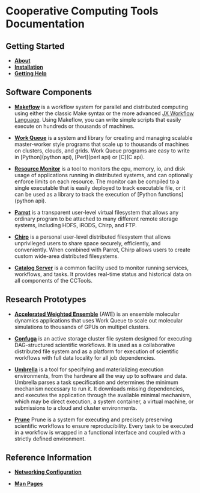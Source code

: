 # Cooperative Computing Tools Documentation

## Getting Started

- **[About](about.md)**
- **[Installation](install)**
- **[Getting Help](help.md)**

## Software Components

- [**Makeflow**](makeflow) is a workflow system for parallel and distributed
  computing using either the classic Make syntax or the more advanced
  [JX Workflow Language](jx).   Using Makeflow, you can
  write simple scripts that easily execute on hundreds or thousands of
  machines. 

- [**Work Queue**](work_queue) is a system and library for creating and
  managing scalable master-worker style programs that scale up to thousands of
  machines on clusters, clouds, and grids. Work Queue programs are easy to
  write in [Python](python api), [Perl](perl api) or [C](C api).

- [**Resource Monitor**](resource_monitor) is a tool to monitors the cpu,
  memory, io, and disk usage of applications running in distributed systems,
  and can optionally enforce limits on each resource. The monitor can be
  compiled to a single executable that is easily deployed to track executable
  file, or it can be used as a library to track the execution of [Python
  functions](python api).

- [**Parrot**](parrot) is a transparent user-level virtual filesystem that
  allows any ordinary program to be attached to many different remote storage
  systems, including HDFS, iRODS, Chirp, and FTP. 

- [**Chirp**](chirp)  is a personal user-level distributed filesystem that
  allows unprivileged users to share space securely, efficiently, and
  conveniently. When combined with Parrot, Chirp allows users to create custom
  wide-area distributed filesystems. 

- [**Catalog Server**](catalog) is a common facility used to monitor
  running services, workflows, and tasks.  It provides real-time status
  and historical data on all components of the CCTools.

## Research Prototypes

- [**Accelerated Weighted Ensemble**](awe) (AWE) is an ensemble
  molecular dynamics applications that uses Work Queue to scale
  out molecular simulations to thousands of GPUs on multipel clusters.

- [**Confuga**](confuga) is an active storage cluster file system designed for
  executing DAG-structured scientific workflows. It is used as a collaborative
  distributed file system and as a platform for execution of scientific
  workflows with full data locality for all job dependencies.

- [**Umbrella**](umbrella) is a tool for specifying and materializing execution
  environments, from the hardware all the way up to software and data. Umbrella
  parses a task specification and determines the minimum mechanism necessary to
  run it. It downloads missing dependencies, and executes the application
  through the available minimal mechanism, which may be direct execution, a
  system container, a virtual machine, or submissions to a cloud and cluster environments.

- [**Prune**](prune) Prune is a system for executing and precisely preserving
  scientific workflows to ensure reproducibility.  Every task to be executed in
  a workflow is wrapped in a functional interface and coupled with a strictly
  defined environment.

## Reference Information

- [**Networking Configuration**](network)

- [**Man Pages**](man_pages.md)

